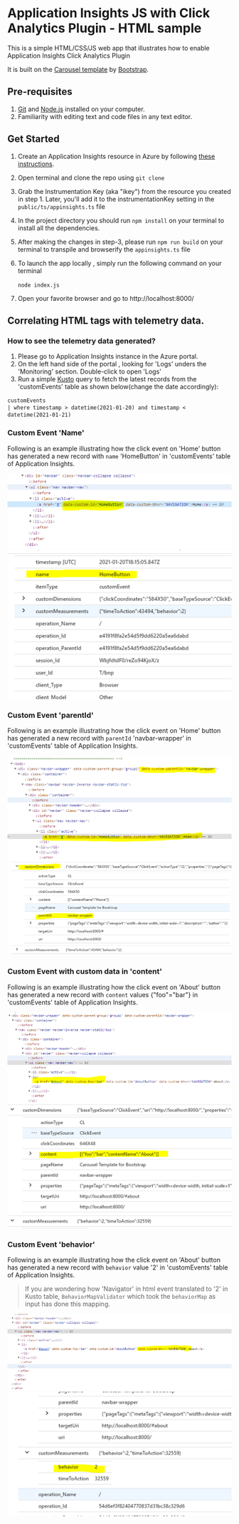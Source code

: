 # Application Insights JS with Click Analytics Plugin - HTML sample

This is a simple HTML/CSS/JS web app that illustrates how to enable Application Insights Click Analytics Plugin

It is built on the [Carousel template](http://getbootstrap.com/examples/carousel) by [Bootstrap](http://getbootstrap.com).

## Pre-requisites 

1. [Git](https://docs.microsoft.com/en-us/azure/devops/learn/git/install-and-set-up-git) and [Node.js](https://docs.microsoft.com/en-us/windows/nodejs/setup-on-windows) installed on your computer.
2. Familiarity with editing text and code files in any text editor.

## Get Started

1.  Create an Application Insights resource in Azure by following [these instructions](https://docs.microsoft.com/en-us/azure/application-insights/app-insights-javascript?toc=/azure/azure-monitor/toc.json).

2.  Open terminal and clone the repo using `git clone` 

3.  Grab the Instrumentation Key (aka "ikey") from the resource you created in step 1. Later, you'll add it to the instrumentationKey setting in the `public/ts/appinsights.ts` file

4.  In the project directory you should run `npm install` on your terminal to install all the dependencies.

5.  After making the changes in step-3, please run `npm run build` on your terminal to transpile and browserify the `appinsights.ts` file

6.  To launch the app locally , simply run the following command on your terminal

    `node index.js`

7. 	Open your favorite browser and go to http://localhost:8000/


## Correlating HTML tags with telemetry data.

### How to see the telemetry data generated?

1. Please go to Application Insights instance in the Azure portal.
2. On the left hand side of the portal , looking for 'Logs' unders the 'Monitoring' section. Double-click to open 'Logs'
3. Run a simple [Kusto](https://docs.microsoft.com/en-us/azure/data-explorer/kusto/concepts/) query to fetch the latest records from the 'customEvents' table as shown below(change the date accordingly): 
```
customEvents
| where timestamp > datetime(2021-01-20) and timestamp < datetime(2021-01-21)
``` 
### Custom Event 'Name'

Following is an example illustrating how the click event on 'Home' button has generated a new record with `name` 'HomeButton' in 'customEvents' table of Application Insights.

<img src="./doc-img/homebutton_html.PNG" alt="Home button html" />
<br/>
<img src="./doc-img/homebutton_kusto.PNG" alt="Home button kusto" />

### Custom Event 'parentId'

Following is an example illustrating how the click event on 'Home' button has generated a new record with `parentId` 'navbar-wrapper' in 'customEvents' table of Application Insights.

<img src="./doc-img/parentid_html.PNG" alt="parentid html" />
<br/>
<img src="./doc-img/parentid_kusto.PNG" alt="parentid kusto" />

### Custom Event with custom data in 'content'

Following is an example illustrating how the click event on 'About' button has generated a new record with `content` values {"foo"="bar"} in 'customEvents' table of Application Insights.

<img src="./doc-img/datacustom_foo_html.PNG" alt="data custom html" />
<br/>
<img src="./doc-img/datacustom_foo_kusto.PNG" alt="data custom kusto" />

### Custom Event 'behavior'

Following is an example illustrating how the click event on 'About' button has generated a new record with `behavior` value '2' in 'customEvents' table of Application Insights.

> If you are wondering how 'Navigator' in html event translated to '2' in Kusto table, `BehaviorMapValidator` which took the `behaviorMap` as input has done this mapping. 

<img src="./doc-img/behavior_html.PNG" alt="behavior html" />
<br/>
<img src="./doc-img/behavior_kusto.PNG" alt="behavior kusto" />